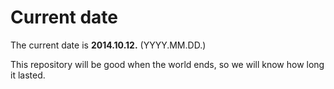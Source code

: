 # Current date

The current date is **2014.10.12.** (YYYY.MM.DD.)

This repository will be good when the world ends, so we will know how long it lasted.
